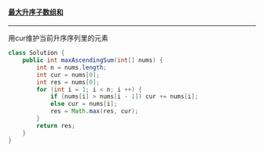 #### <a href="https://leetcode.cn/problems/maximum-ascending-subarray-sum/submissions/">最大升序子数组和</a>

-----------------

用cur维护当前升序序列里的元素

```java
class Solution {
    public int maxAscendingSum(int[] nums) {
        int n = nums.length;
        int cur = nums[0];
        int res = nums[0];
        for (int i = 1; i < n; i ++) {
            if (nums[i] > nums[i - 1]) cur += nums[i];
            else cur = nums[i];
            res = Math.max(res, cur);
        }
        return res;
    }
}
```

